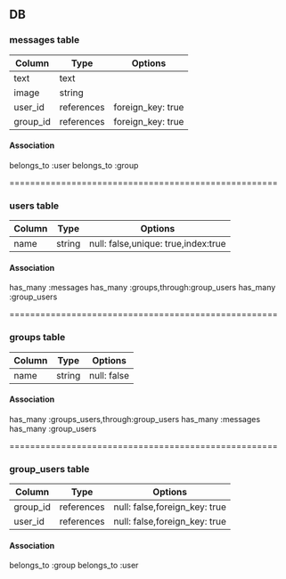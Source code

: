 ## DB

### messages table
|Column|Type|Options|
|------|----|-------|
|text|text||
|image|string||
|user_id|references|foreign_key: true|
|group_id|references|foreign_key: true|

#### Association
belongs_to :user
belongs_to :group

====================================================
### users table
|Column|Type|Options|
|------|----|-------|
|name|string|null: false,unique: true,index:true|

#### Association

has_many :messages
has_many :groups,through:group_users
has_many :group_users

====================================================
### groups table
|Column|Type|Options|
|------|----|-------|
|name|string|null: false|

#### Association

has_many :groups_users,through:group_users
has_many :messages
has_many :group_users

====================================================
### group_users table
|Column|Type|Options|
|------|----|-------|
|group_id|references|null: false,foreign_key: true|
|user_id|references|null: false,foreign_key: true|

#### Association
belongs_to :group
belongs_to :user
